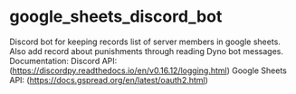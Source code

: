 # google_sheets_discord_bot
Discord bot for keeping records list of server members in google sheets. Also add record about punishments through reading Dyno bot messages.
Documentation:
Discord API: (https://discordpy.readthedocs.io/en/v0.16.12/logging.html)
Google Sheets API: (https://docs.gspread.org/en/latest/oauth2.html)
